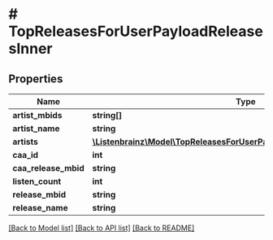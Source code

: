 # # TopReleasesForUserPayloadReleasesInner

## Properties

Name | Type | Description | Notes
------------ | ------------- | ------------- | -------------
**artist_mbids** | **string[]** |  | [optional]
**artist_name** | **string** |  | [optional]
**artists** | [**\Listenbrainz\Model\TopReleasesForUserPayloadReleasesInnerArtistsInner[]**](TopReleasesForUserPayloadReleasesInnerArtistsInner.md) |  | [optional]
**caa_id** | **int** |  | [optional]
**caa_release_mbid** | **string** |  | [optional]
**listen_count** | **int** |  | [optional]
**release_mbid** | **string** |  | [optional]
**release_name** | **string** |  | [optional]

[[Back to Model list]](../../README.md#models) [[Back to API list]](../../README.md#endpoints) [[Back to README]](../../README.md)
